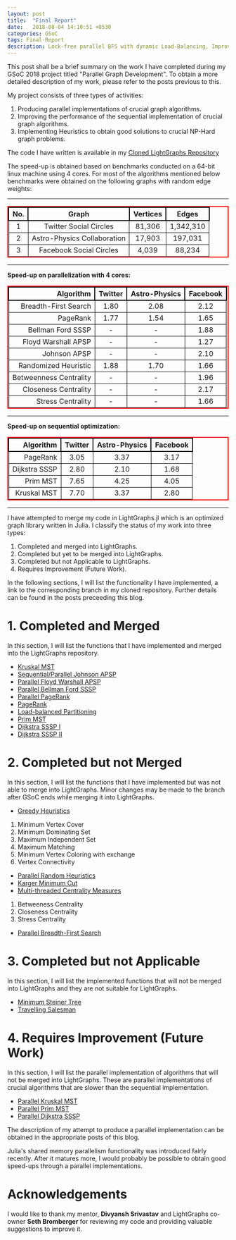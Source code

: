```yaml
---
layout: post
title:  "Final Report"
date:   2018-08-04 14:10:51 +0530
categories: GSoC
tags: Final-Report
description: Lock-free parallel BFS with dynamic Load-Balancing, Improved sequential PageRank, Implemented parallel random heuristics, Created Project Poster.
---
```


This post shall be a brief summary on the work I have completed during my GSoC 2018 project titled "Parallel Graph Development". To obtain a more detailed description of my work, please refer to the posts previous to this.

My project consists of three types of activities:

1. Producing parallel implementations of crucial graph algorithms.
2. Improving the performance of the sequential implementation of crucial graph algorithms.
3. Implementing Heuristics to obtain good solutions to crucial NP-Hard graph problems.


The code I have written is available in my [Cloned LightGraphs Repository]("https://github.com/SohamTamba/LightGraphs.jl")

The speed-up is obtained based on benchmarks conducted on a 64-bit linux machine using 4 cores.
For most of the algorithms mentioned below benchmarks were obtained on the following graphs with random edge weights:


<style>

table{
    border-collapse: collapse;
    border-spacing: 0;
    border:2px solid #ff0000;
}

th{
    border:2px solid #000000;
}

td{
    border:1px solid #000000;
}
</style>

---

No. | Graph | Vertices | Edges 
:---: | :---------: | :------------: | :-----------------:
1 | Twitter Social Circles | 81,306 | 1,342,310 
2 | Astro-Physics Collaboration | 17,903 | 197,031
3 | Facebook Social Circles | 4,039 | 88,234 

---



**Speed-up on parallelization with 4 cores:**

Algorithm | Twitter | Astro-Physics | Facebook
---------: | :------------: | :-----------------: | :-------:
Breadth-First Search | 1.80 | 2.08 | 2.12
PageRank | 1.77 | 1.54 | 1.65
Bellman Ford SSSP | - | - | 1.88
Floyd Warshall APSP | - | - | 1.27
Johnson APSP | - | -  |2.10
Randomized Heuristic | 1.88 | 1.70 | 1.66
Betweenness Centrality | - | - | 1.96
Closeness Centrality | - | - | 2.17
Stress Centrality | - | - | 1.66


---

**Speed-up on sequential optimization:**

Algorithm | Twitter | Astro-Physics | Facebook
---------: | :------------: | :-----------------: | :-------:
PageRank | 3.05 | 3.37 | 3.17
Dijkstra SSSP | 2.80 | 2.10 | 1.68
Prim MST | 7.65 | 4.25 | 4.05
Kruskal MST | 7.70 | 3.37 | 2.80

---

I have attempted to merge my code in LightGraphs.jl which is an optimized graph library written in Julia. I classify the status of my work into three types:

1. Completed and merged into LightGraphs.
2. Completed but yet to be merged into LightGraphs.
3. Completed but not Applicable to LightGraphs.
4. Requires Improvement (Future Work).

In the following sections, I will list the functionality I have implemented, a link to the corresponding branch in my cloned repository. Further details can be found in the posts preceeding this blog.

# 1. Completed and Merged

In this section, I will list the functions that I have implemented and merged into the LightGraphs repository.

- [Kruskal MST](https://github.com/SohamTamba/LightGraphs.jl/tree/kruskal_sort_IDS) 
- [Sequential/Parallel Johnson APSP](https://github.com/SohamTamba/LightGraphs.jl/tree/Soham/John_Shortest_Path)  
- [Parallel Floyd Warshall APSP](https://github.com/SohamTamba/LightGraphs.jl/tree/Parallel_Floyd_Warshall) 
- [Parallel Bellman Ford SSSP](https://github.com/SohamTamba/LightGraphs.jl/tree/Parallel_Bellman_Ford) 
- [Parallel PageRank](https://github.com/SohamTamba/LightGraphs.jl/tree/Parallel_Page_Rank)
- [PageRank](https://github.com/SohamTamba/LightGraphs.jl/tree/Seq_PageRank) 
- [Load-balanced Partitioning](https://github.com/SohamTamba/LightGraphs.jl/tree/Parallel_Page_Rank)
- [Prim MST](https://github.com/SohamTamba/LightGraphs.jl/tree/Prim_PQ) 
- [Dijkstra SSSP I](https://github.com/SohamTamba/LightGraphs.jl/tree/Dijkstra_Performance_Docs) 
- [Dijkstra SSSP II](https://github.com/SohamTamba/LightGraphs.jl/tree/Dijkstra_Allocations) 

# 2. Completed but not Merged

In this section, I will list the functions that I have implemented but was not able to merge into LightGraphs. Minor changes may be made to the branch after GSoC ends while merging it into LightGraphs.

- [Greedy Heuristics](https://github.com/SohamTamba/LightGraphs.jl/tree/All_Greedy)
1. Minimum Vertex Cover 
2. Minimum Dominating Set
3. Maximum Independent Set
4. Maximum Matching
5. Minimum Vertex Coloring with exchange
6. Vertex Connectivity

- [Parallel Random Heuristics](https://github.com/SohamTamba/LightGraphs.jl/tree/genrate_reduce) 
- [Karger Minimum Cut](https://github.com/SohamTamba/LightGraphs.jl/tree/Karger_min_cut)
- [Multi-threaded Centrality Measures](https://github.com/SohamTamba/LightGraphs.jl/tree/Threaded_Centrality)
1. Betweeness Centrality 
2. Closeness Centrality 
3. Stress Centrality 

- [Parallel Breadth-First Search](https://github.com/SohamTamba/LightGraphs.jl/tree/Parallel_GDistances)


# 3. Completed but not Applicable

In this section, I will list the implemented functions that will not be merged into LightGraphs and they are not suitable for LightGraphs.

- [Minimum Steiner Tree](https://github.com/SohamTamba/LightGraphs.jl/tree/GSoC/SteinerTree)
- [Travelling Salesman](https://github.com/SohamTamba/LightGraphs.jl/tree/GSoC/TravellingSalesman)

# 4. Requires Improvement (Future Work)

In this section, I will list the parallel implementation of algorithms that 
will not be merged into LightGraphs. These are parallel implementations of crucial algorithms that are slower than the sequential implementation.

- [Parallel Kruskal MST](https://github.com/SohamTamba/LightGraphs.jl/tree/Parallel_Kruskal)
- [Parallel Prim MST](https://github.com/SohamTamba/LightGraphs.jl/tree/BatchPriorityQueue_Parallel_Dijkstra_Prim)
- [Parallel Dijkstra SSSP](https://github.com/SohamTamba/LightGraphs.jl/tree/BatchPriorityQueue_Parallel_Dijkstra_Prim)

The description of my attempt to produce a parallel implementation can be obtained in the appropriate
 posts of this blog.

Julia's shared memory parallelism functionality was introduced fairly recently. After it matures more, I would probably be possible to obtain good speed-ups through a parallel implementations.

# Acknowledgements

I would like to thank my mentor, **Divyansh Srivastav** and LightGraphs co-owner **Seth Bromberger** for reviewing my code and providing valuable suggestions to improve it.
